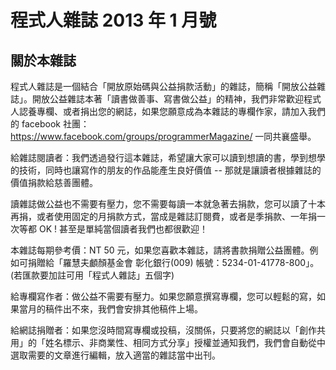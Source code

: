 程式人雜誌 2013 年 1 月號
=====================================

關於本雜誌
--------------------------

程式人雜誌是一個結合「開放原始碼與公益捐款活動」的雜誌，簡稱「開放公益雜誌」。開放公益雜誌本著「讀書做善事、寫書做公益」的精神，我們非常歡迎程式人認養專欄、或者捐出您的網誌，如果您願意成為本雜誌的專欄作家，請加入我們的 facebook 社團： https://www.facebook.com/groups/programmerMagazine/ 一同共襄盛舉。

給雜誌閱讀者：我們透過發行這本雜誌，希望讓大家可以讀到想讀的書，學到想學的技術，同時也讓寫作的朋友的作品能產生良好價值 -- 那就是讓讀者根據雜誌的價值捐款給慈善團體。

讀雜誌做公益也不需要有壓力，您不需要每讀一本就急著去捐款，您可以讀了十本再捐，或者使用固定的月捐款方式，當成是雜誌訂閱費，或者是季捐款、一年捐一次等都 OK ! 甚至是單純當個讀者我們也都很歡迎！

本雜誌每期參考價：NT 50 元，如果您喜歡本雜誌，請將書款捐贈公益團體。例如可捐贈給「羅慧夫顱顏基金會 彰化銀行(009) 帳號：5234-01-41778-800」。(若匯款要加註可用「程式人雜誌」五個字)

給專欄寫作者：做公益不需要有壓力。如果您願意撰寫專欄，您可以輕鬆的寫，如果當月的稿件出不來，我們會安排其他稿件上場。

給網誌捐贈者：如果您沒時間寫專欄或投稿，沒關係，只要將您的網誌以「創作共用」的「姓名標示、非商業性、相同方式分享」授權並通知我們，我們會自動從中選取需要的文章進行編輯，放入適當的雜誌當中出刊。
